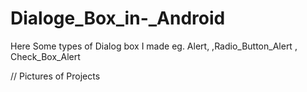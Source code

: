 
# Dialoge_Box_in-_Android
Here Some types of Dialog box I made eg. Alert, ,Radio_Button_Alert , Check_Box_Alert


// Pictures of Projects


